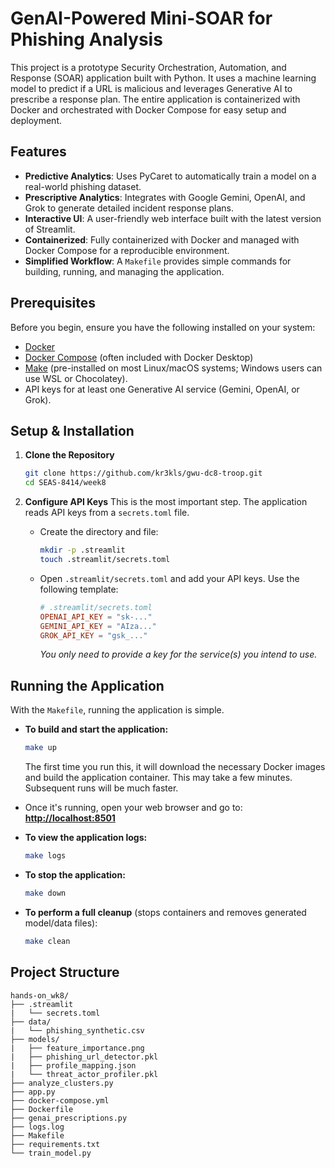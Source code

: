 # GenAI-Powered Mini-SOAR for Phishing Analysis

This project is a prototype Security Orchestration, Automation, and Response (SOAR) application built with Python. It uses a machine learning model to predict if a URL is malicious and leverages Generative AI to prescribe a response plan. The entire application is containerized with Docker and orchestrated with Docker Compose for easy setup and deployment.

## Features

-   **Predictive Analytics**: Uses PyCaret to automatically train a model on a real-world phishing dataset.
-   **Prescriptive Analytics**: Integrates with Google Gemini, OpenAI, and Grok to generate detailed incident response plans.
-   **Interactive UI**: A user-friendly web interface built with the latest version of Streamlit.
-   **Containerized**: Fully containerized with Docker and managed with Docker Compose for a reproducible environment.
-   **Simplified Workflow**: A `Makefile` provides simple commands for building, running, and managing the application.

## Prerequisites

Before you begin, ensure you have the following installed on your system:
-   [Docker](https://www.docker.com/get-started)
-   [Docker Compose](https://docs.docker.com/compose/install/) (often included with Docker Desktop)
-   [Make](https://www.gnu.org/software/make/) (pre-installed on most Linux/macOS systems; Windows users can use WSL or Chocolatey).
-   API keys for at least one Generative AI service (Gemini, OpenAI, or Grok).

## Setup & Installation

1.  **Clone the Repository**
    ```bash
    git clone https://github.com/kr3kls/gwu-dc8-troop.git
    cd SEAS-8414/week8
    ```

2.  **Configure API Keys**
    This is the most important step. The application reads API keys from a `secrets.toml` file.

    -   Create the directory and file:
        ```bash
        mkdir -p .streamlit
        touch .streamlit/secrets.toml
        ```
    -   Open `.streamlit/secrets.toml` and add your API keys. Use the following template:
        ```toml
        # .streamlit/secrets.toml
        OPENAI_API_KEY = "sk-..."
        GEMINI_API_KEY = "AIza..."
        GROK_API_KEY = "gsk_..."
        ```
        *You only need to provide a key for the service(s) you intend to use.*

## Running the Application

With the `Makefile`, running the application is simple.

-   **To build and start the application:**
    ```bash
    make up
    ```
    The first time you run this, it will download the necessary Docker images and build the application container. This may take a few minutes. Subsequent runs will be much faster.

-   Once it's running, open your web browser and go to:
    **[http://localhost:8501](http://localhost:8501)**

-   **To view the application logs:**
    ```bash
    make logs
    ```

-   **To stop the application:**
    ```bash
    make down
    ```

-   **To perform a full cleanup** (stops containers and removes generated model/data files):
    ```bash
    make clean
    ```

## Project Structure
```
hands-on_wk8/
├── .streamlit
|   └── secrets.toml
├── data/
|   └── phishing_synthetic.csv
├── models/
|   ├── feature_importance.png
|   ├── phishing_url_detector.pkl
|   ├── profile_mapping.json
|   └── threat_actor_profiler.pkl
├── analyze_clusters.py
├── app.py
├── docker-compose.yml
├── Dockerfile
├── genai_prescriptions.py
├── logs.log
├── Makefile
├── requirements.txt
└── train_model.py
```
